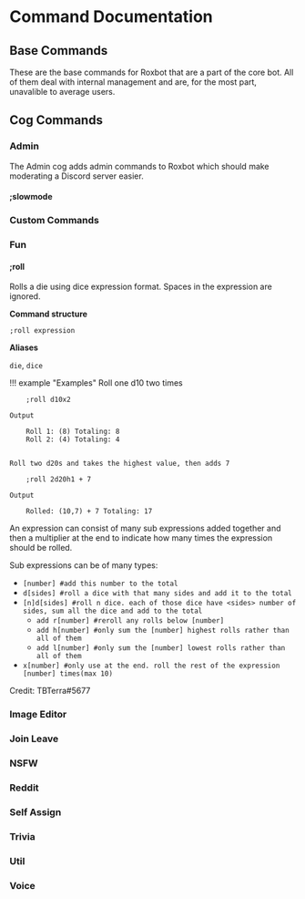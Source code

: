 # Command Documentation

## Base Commands
These are the base commands for Roxbot that are a part of the core bot. All of them deal with internal management and are, for the most part, unavalible to average users.

## Cog Commands

### Admin
The Admin cog adds admin commands to Roxbot which should make moderating a Discord server easier.

#### ;slowmode

### Custom Commands

### Fun

#### ;roll

Rolls a die using dice expression format. Spaces in the expression are ignored.

**Command structure**

`;roll expression`

**Aliases**

`die`, `dice`

!!! example "Examples"
    Roll one d10 two times
    
        ;roll d10x2
    
    Output
        
        Roll 1: (8) Totaling: 8    
        Roll 2: (4) Totaling: 4


    Roll two d20s and takes the highest value, then adds 7
    
        ;roll 2d20h1 + 7
    
    Output
    
        Rolled: (10,7) + 7 Totaling: 17


An expression can consist of many sub expressions added together and then a multiplier at the end to indicate how many times the expression should be rolled.

Sub expressions can be of many types:
	
- `[number] #add this number to the total`
- `d[sides] #roll a dice with that many sides and add it to the total`
- `[n]d[sides] #roll n dice. each of those dice have <sides> number of sides, sum all the dice and add to the total`
    - `add r[number] #reroll any rolls below [number]`
    - `add h[number] #only sum the [number] highest rolls rather than all of them`
    - `add l[number] #only sum the [number] lowest rolls rather than all of them`
- `x[number] #only use at the end. roll the rest of the expression [number] times(max 10)`

Credit: TBTerra#5677
		
### Image Editor

### Join Leave

### NSFW

### Reddit

### Self Assign

### Trivia

### Util

### Voice
